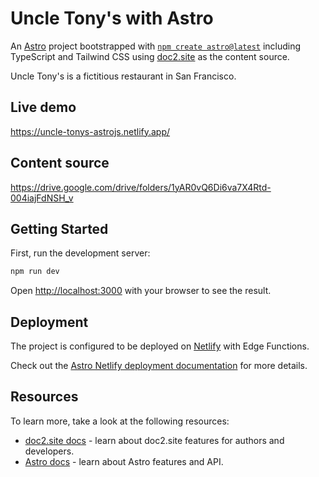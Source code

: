 # Uncle Tony's with Astro

An [Astro](https://astro.build/) project bootstrapped with [`npm create astro@latest`](https://docs.astro.build/en/getting-started/) including TypeScript and Tailwind CSS using [doc2.site](https://doc2.site) as the content source.

Uncle Tony's is a fictitious restaurant in San Francisco. 

## Live demo

https://uncle-tonys-astrojs.netlify.app/

## Content source

https://drive.google.com/drive/folders/1yAR0vQ6Di6va7X4Rtd-004iajFdNSH_v

## Getting Started

First, run the development server:

```bash
npm run dev
```

Open [http://localhost:3000](http://localhost:3000) with your browser to see the result.

## Deployment

The project is configured to be deployed on [Netlify](https://www.netlify.com/) with Edge Functions.

Check out the [Astro Netlify deployment documentation](https://docs.astro.build/en/guides/integrations-guide/netlify/) for more details.

## Resources

To learn more, take a look at the following resources:

- [doc2.site docs](https://doc2.site/documentation) - learn about doc2.site features for authors and developers.
- [Astro docs](https://docs.astro.build/) - learn about Astro features and API.
